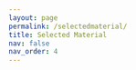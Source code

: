 ```yaml
---
layout: page
permalink: /selectedmaterial/
title: Selected Material
nav: false
nav_order: 4
---
```


